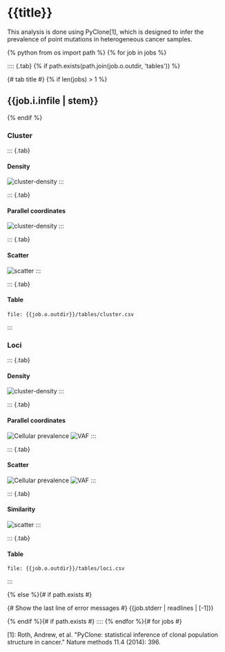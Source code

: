 # {{title}}

This analysis is done using PyClone[1], which is designed to infer the prevalence of point mutations in heterogeneous cancer samples.

{% python from os import path %}
{% for job in jobs %}

:::: {.tab}
{% if path.exists(path.join(job.o.outdir, 'tables')) %}

{# tab title #}
{% if len(jobs) > 1 %}
## {{job.i.infile | stem}}
{% endif %}

### Cluster
::: {.tab}
#### Density
![cluster-density]({{job.o.outdir}}/plots/cluster/density.svg)
:::

::: {.tab}
#### Parallel coordinates
![cluster-density]({{job.o.outdir}}/plots/cluster/parallel_coordinates.svg)
:::

::: {.tab}
#### Scatter
![scatter]({{job.o.outdir}}/plots/cluster/scatter.svg)
:::

::: {.tab}
#### Table
```table
file: {{job.o.outdir}}/tables/cluster.csv
```
:::

### Loci
::: {.tab}
#### Density
![cluster-density]({{job.o.outdir}}/plots/loci/density.svg)
:::

::: {.tab}
#### Parallel coordinates
![Cellular prevalence]({{job.o.outdir}}/plots/loci/parallel_coordinates.svg)
![VAF]({{job.o.outdir}}/plots/loci/vaf_parallel_coordinates.svg)
:::

::: {.tab}
#### Scatter
![Cellular prevalence]({{job.o.outdir}}/plots/loci/scatter.svg)
![VAF]({{job.o.outdir}}/plots/loci/vaf_scatter.svg)
:::

::: {.tab}
#### Similarity
![scatter]({{job.o.outdir}}/plots/loci/similarity_matrix.svg)
:::

::: {.tab}
#### Table
```table
file: {{job.o.outdir}}/tables/loci.csv
```
:::

{% else %}{# if path.exists #}

{# Show the last line of error messages #}
{{job.stderr | readlines | [-1]}}

{% endif %}{# if path.exists #}
::::
{% endfor %}{# for jobs #}

[1]: Roth, Andrew, et al. "PyClone: statistical inference of clonal population structure in cancer." Nature methods 11.4 (2014): 396.
